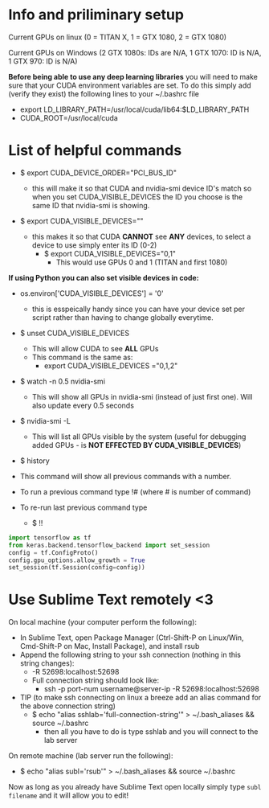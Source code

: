 # Info and priliminary setup 

Current GPUs on linux (0 = TITAN X, 1 = GTX 1080, 2 = GTX 1080)

Current GPUs on Windows (2 GTX 1080s: IDs are N/A, 1 GTX 1070: ID is N/A, 1 GTX 970: ID is N/A)

**Before being able to use any deep learning libraries** you will need to make sure that your CUDA environment variables are set. To do this simply add (verify they exist) the following lines to your ~/.bashrc file
* export LD_LIBRARY_PATH=/usr/local/cuda/lib64:$LD_LIBRARY_PATH
* CUDA_ROOT=/usr/local/cuda

# List of helpful commands

* $ export CUDA_DEVICE_ORDER="PCI_BUS_ID"
  * this will make it so that CUDA and nvidia-smi device ID's match so when you set CUDA_VISIBLE_DEVICES the ID you choose is the same ID that nvidia-smi is showing. 

* $ export CUDA_VISIBLE_DEVICES="" 
  * this makes it so that CUDA **CANNOT** see **ANY** devices, to select a device to use simply enter its ID (0-2)
    * $ export CUDA_VISIBLE_DEVICES="0,1" 
      * This would use GPUs 0 and 1 (TITAN and first 1080)

**If using Python you can also set visible devices in code:**
* os.environ['CUDA_VISIBLE_DEVICES'] = '0'
  * this is esspeically handy since you can have your device set per script rather than having to change globally everytime.

      
* $ unset CUDA_VISIBLE_DEVICES
  * This will allow CUDA to see **ALL** GPUs
  * This command is the same as:
    * export CUDA_VISIBLE_DEVICES ="0,1,2"
  
  
* $ watch -n 0.5 nvidia-smi
  * This will show all GPUs in nvidia-smi (instead of just first one). Will also update every 0.5 seconds
  
* $ nvidia-smi -L 
  * This will list all GPUs visible by the system (useful for debugging added GPUs - is **NOT EFFECTED BY CUDA_VISIBLE_DEVICES**)
  
* $ history
 * This command will show all previous commands with a number.
 * To run a previous command type !# (where # is number of command)
 * To re-run last previous command type
   * $ !!

```python
import tensorflow as tf
from keras.backend.tensorflow_backend import set_session
config = tf.ConfigProto()
config.gpu_options.allow_growth = True
set_session(tf.Session(config=config))
```



# Use Sublime Text remotely <3

On local machine (your computer perform the following):
* In Sublime Text, open Package Manager (Ctrl-Shift-P on Linux/Win, Cmd-Shift-P on Mac, Install Package), and install rsub
* Append the following string to your ssh connection (nothing in this string changes):
  * -R 52698:localhost:52698
  * Full connection string should look like:
    * ssh -p port-num username@server-ip -R 52698:localhost:52698
* TIP (to make ssh connecting on linux a breeze add an alias command for the above connection string)
  * $ echo "alias sshlab='full-connection-string'" > ~/.bash_aliases && source ~/.bashrc
    * then all you have to do is type sshlab and you will connect to the lab server
    
    
On remote machine (lab server run the following):
* $ echo "alias subl='rsub'" > ~/.bash_aliases && source ~/.bashrc

Now as long as you already have Sublime Text open locally simply type `subl filename` and it will allow you to edit!
  
 
  


